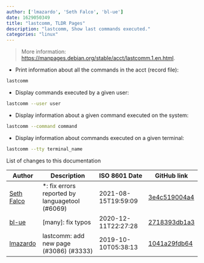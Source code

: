 ```yaml
---
author: ['lmazardo', 'Seth Falco', 'bl-ue']
date: 1629050349
title: "lastcomm, TLDR Pages"
description: "lastcomm, Show last commands executed."
categories: "linux"
---
```

> More information: <https://manpages.debian.org/stable/acct/lastcomm.1.en.html>.

- Print information about all the commands in the acct (record file):

```bash
lastcomm
```

- Display commands executed by a given user:

```bash
lastcomm --user user
```

- Display information about a given command executed on the system:

```bash
lastcomm --command command
```

- Display information about commands executed on a given terminal:

```bash
lastcomm --tty terminal_name
```
List of changes to this documentation


Author | Description | ISO 8601 Date | GitHub link
------|-----|-----|-----
[Seth Falco](mailto:seth@falco.fun) | *: fix errors reported by languagetool (#6069) | 2021-08-15T19:59:09 | [3e4c519004a4](https://github.com/tldr-pages/tldr/commit/3e4c519004a471c861cdc609fd7239ee3355671c)
[bl-ue](mailto:54780737+bl-ue@users.noreply.github.com) | [many]: fix typos | 2020-12-11T22:27:28 | [2718393db1a3](https://github.com/tldr-pages/tldr/commit/2718393db1a358b04f94effb6a8b16e61647fb0b)
[lmazardo](mailto:luc@mazardo.com) | lastcomm: add new page (#3086) (#3333) | 2019-10-10T05:38:13 | [1041a29fdb64](https://github.com/tldr-pages/tldr/commit/1041a29fdb6445ba978f4832b1aac3a158d75b66)

